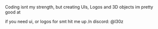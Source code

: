 Coding isnt my strength, but creating UIs, Logos and 3D objects im pretty good at

if you need ui, or logos for smt hit me up /n
discord: @l30z
